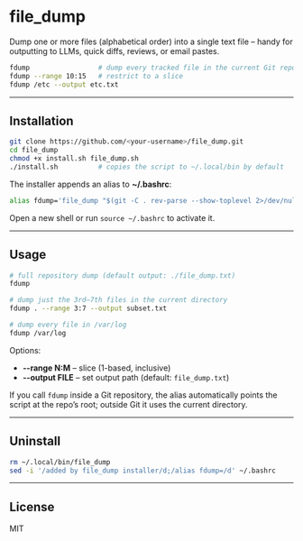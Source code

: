 # file_dump

Dump one or more files (alphabetical order) into a single text file – handy for
outputting to LLMs, quick diffs, reviews, or email pastes.

```bash
fdump                 # dump every tracked file in the current Git repo
fdump --range 10:15   # restrict to a slice
fdump /etc --output etc.txt
```

---

## Installation

```bash
git clone https://github.com/<your-username>/file_dump.git
cd file_dump
chmod +x install.sh file_dump.sh
./install.sh          # copies the script to ~/.local/bin by default
```

The installer appends an alias to **~/.bashrc**:

```bash
alias fdump='file_dump "$(git -C . rev-parse --show-toplevel 2>/dev/null || pwd)"'
```

Open a new shell or run `source ~/.bashrc` to activate it.

---

## Usage

```bash
# full repository dump (default output: ./file_dump.txt)
fdump

# dump just the 3rd–7th files in the current directory
fdump . --range 3:7 --output subset.txt

# dump every file in /var/log
fdump /var/log
```

Options:

- **--range N:M** – slice (1-based, inclusive)
- **--output FILE** – set output path (default: `file_dump.txt`)

If you call `fdump` inside a Git repository, the alias automatically points the
script at the repo’s root; outside Git it uses the current directory.

---

## Uninstall

```bash
rm ~/.local/bin/file_dump
sed -i '/added by file_dump installer/d;/alias fdump=/d' ~/.bashrc
```

---

## License

MIT
